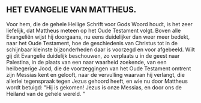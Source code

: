 ## HET EVANGELIE VAN MATTHEUS.

Voor hem, die de gehele Heilige Schrift voor Gods Woord houdt, is het zeer liefelijk, dat Mattheus meteen op het Oude Testament volgt. Boven alle Evangeliën wijst hij doorgaans, nu eens duidelijker dan weer meer bedekt, naar het Oude Testament, hoe de geschiedenis van Christus tot in de schijnbaar kleinste bijzonderheden daar is voorzegd en voor afgebeeld. Wilt gij dit Evangelie duidelijk beschouwen, zo verplaats u in de geest naar Palestina, in de plaats van een naar waarheid zoekende, van een heilbegerige Jood, die de voorzeggingen van het Oude  Testament  omtrent  zijn  Messias  kent  en  gelooft,  naar  de  vervulling  waarvan  hij verlangt, die allerlei tegenspraak tegen Jezus gehoord heeft, en wie nu door Mattheus wordt betuigd: "Hij is gekomen! Jezus is onze Messias, en door ons de Heiland van de gehele wereld. "

